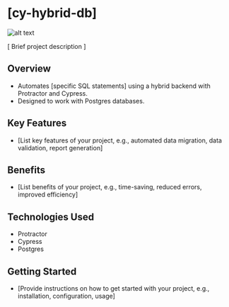 # [cy-hybrid-db]

![alt text](https://github.com/juansitoAUT/cy-hybrid-db/blob/master/.0876545678.png)

[ Brief project description ]

## Overview

* Automates [specific SQL statements] using a hybrid backend with Protractor and Cypress.
* Designed to work with Postgres databases.

## Key Features

* [List key features of your project, e.g., automated data migration, data validation, report generation]

## Benefits

* [List benefits of your project, e.g., time-saving, reduced errors, improved efficiency]

## Technologies Used

* Protractor
* Cypress
* Postgres

## Getting Started

* [Provide instructions on how to get started with your project, e.g., installation, configuration, usage]

